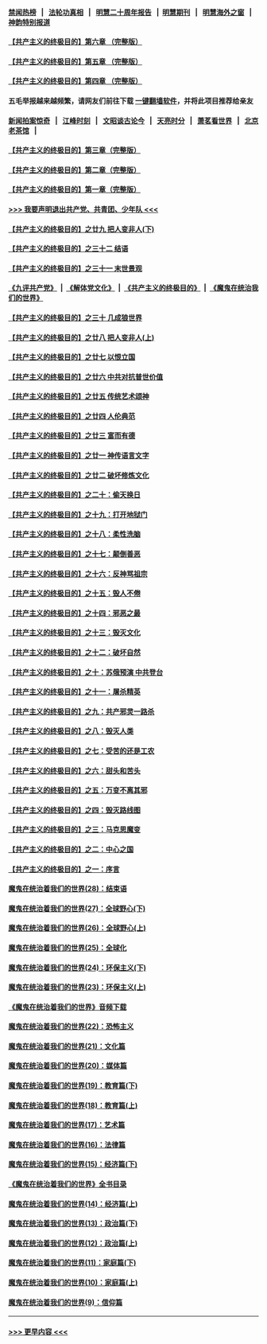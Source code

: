 #### [禁闻热榜](热点新闻.md?=0)  &nbsp;&nbsp;|&nbsp;&nbsp; [法轮功真相](https://github.com/gfw-breaker/truth/blob/master/README.md?=0) &nbsp;&nbsp;|&nbsp;&nbsp; [明慧二十周年报告](https://github.com/gfw-breaker/mh-reports/blob/master/README.md?=0) &nbsp;&nbsp;|&nbsp;&nbsp;[明慧期刊](https://github.com/gfw-breaker/mh-qikan) &nbsp;&nbsp;|&nbsp;&nbsp; [明慧海外之窗](https://github.com/gfw-breaker/mh-news/blob/master/README.md?=0) &nbsp;&nbsp;|&nbsp;&nbsp; [神韵特别报道](https://github.com/gfw-breaker/mh-news/blob/master/shenyun.md?=0)
#### [【共产主义的终极目的】第六章 （完整版）](../pages/nsc422/n11428913.md?t=03062203) 
#### [【共产主义的终极目的】第五章 （完整版）](../pages/nsc422/n11428912.md?t=03062203) 
#### [【共产主义的终极目的】第四章 （完整版）](../pages/nsc422/n11428907.md?t=03062203) 
#### 五毛举报越来越频繁，请网友们前往下载 [一键翻墙软件](https://github.com/gfw-breaker/ssr-accounts)，并将此项目推荐给亲友
#### [新闻拍案惊奇](https://github.com/gfw-breaker/banned-news/blob/master/pages/link4.md) &nbsp;&nbsp;|&nbsp;&nbsp; [江峰时刻](https://github.com/gfw-breaker/banned-news/blob/master/pages/link4.md) &nbsp;&nbsp;|&nbsp;&nbsp; [文昭谈古论今](https://github.com/gfw-breaker/banned-news/blob/master/pages/link4.md) &nbsp;&nbsp;|&nbsp;&nbsp; [天亮时分](https://github.com/gfw-breaker/banned-news/blob/master/pages/link4.md) &nbsp;&nbsp;|&nbsp;&nbsp; [萧茗看世界](https://github.com/gfw-breaker/banned-news/blob/master/pages/link4.md) &nbsp;&nbsp;|&nbsp;&nbsp; [北京老茶馆](https://github.com/gfw-breaker/banned-news/blob/master/pages/link4.md) &nbsp;&nbsp;|&nbsp;&nbsp; 
#### [【共产主义的终极目的】第三章（完整版）](../pages/nsc422/n11428848.md?t=03062203) 
#### [【共产主义的终极目的】第二章（完整版）](../pages/nsc422/n11428831.md?t=03062203) 
#### [【共产主义的终极目的】第一章（完整版）](../pages/nsc422/n11417651.md?t=03062203) 
#### [>>> 我要声明退出共产党、共青团、少年队 <<<](https://github.com/begood0513/goodnews/blob/master/quit/letter.md) 
#### [【共产主义的终极目的】之廿九 把人变非人(下)](../pages/nsc422/n11344140.md?t=03062203) 
#### [【共产主义的终极目的】之三十二 结语](../pages/nsc422/n11360535.md?t=03062203) 
#### [【共产主义的终极目的】之三十一 末世景观](../pages/nsc422/n11351129.md?t=03062203) 
#### [《九评共产党》](https://github.com/begood0513/9ping.md/blob/master/README.md) &nbsp;|&nbsp; [《解体党文化》](../../../../jtdwh.md/blob/master/README.md)  &nbsp;|&nbsp; [《共产主义的终极目的》](../../../../gczydzjmd.md/blob/master/README.md) &nbsp;|&nbsp; [《魔鬼在统治我们的世界》](../../../../mgztzwmdsj.md/blob/master/README.md) 
#### [【共产主义的终极目的】之三十 几成狼世界](../pages/nsc422/n11348280.md?t=03062203) 
#### [【共产主义的终极目的】之廿八 把人变非人(上)](../pages/nsc422/n11340492.md?t=03062203) 
#### [【共产主义的终极目的】之廿七 以恨立国](../pages/nsc422/n11336944.md?t=03062203) 
#### [【共产主义的终极目的】之廿六 中共对抗普世价值](../pages/nsc422/n11324785.md?t=03062203) 
#### [【共产主义的终极目的】之廿五 传统艺术颂神](../pages/nsc422/n11296396.md?t=03062203) 
#### [【共产主义的终极目的】之廿四 人伦典范](../pages/nsc422/n11296397.md?t=03062203) 
#### [【共产主义的终极目的】之廿三 富而有德](../pages/nsc422/n11283598.md?t=03062203) 
#### [【共产主义的终极目的】之廿一 神传语言文字](../pages/nsc422/n11263265.md?t=03062203) 
#### [【共产主义的终极目的】之廿二 破坏修炼文化](../pages/nsc422/n11245728.md?t=03062203) 
#### [【共产主义的终极目的】之二十：偷天换日](../pages/nsc422/n11238846.md?t=03062203) 
#### [【共产主义的终极目的】之十九：打开地狱门](../pages/nsc422/n11206376.md?t=03062203) 
#### [【共产主义的终极目的】之十八：柔性洗脑](../pages/nsc422/n11199994.md?t=03062203) 
#### [【共产主义的终极目的】之十七：颠倒善恶](../pages/nsc422/n11179782.md?t=03062203) 
#### [【共产主义的终极目的】之十六：反神骂祖宗](../pages/nsc422/n11166798.md?t=03062203) 
#### [【共产主义的终极目的】之十五：毁人不倦](../pages/nsc422/n11166792.md?t=03062203) 
#### [【共产主义的终极目的】之十四：邪恶之最](../pages/nsc422/n11150249.md?t=03062203) 
#### [【共产主义的终极目的】之十三：毁灭文化](../pages/nsc422/n11135227.md?t=03062203) 
#### [【共产主义的终极目的】之十二：破坏自然](../pages/nsc422/n11135214.md?t=03062203) 
#### [【共产主义的终极目的】之十：苏俄预演 中共登台](../pages/nsc422/n11118424.md?t=03062203) 
#### [【共产主义的终极目的】之十一：屠杀精英](../pages/nsc422/n11118442.md?t=03062203) 
#### [【共产主义的终极目的】之九：共产邪灵一路杀](../pages/nsc422/n11114139.md?t=03062203) 
#### [【共产主义的终极目的】之八：毁灭人类](../pages/nsc422/n11108503.md?t=03062203) 
#### [【共产主义的终极目的】之七：受苦的还是工农](../pages/nsc422/n11101809.md?t=03062203) 
#### [【共产主义的终极目的】之六：甜头和苦头](../pages/nsc422/n11096971.md?t=03062203) 
#### [【共产主义的终极目的】之五：万变不离其邪](../pages/nsc422/n11091285.md?t=03062203) 
#### [【共产主义的终极目的】之四：毁灭路线图](../pages/nsc422/n11086284.md?t=03062203) 
#### [【共产主义的终极目的】之三：马克思魔变](../pages/nsc422/n11061941.md?t=03062203) 
#### [【共产主义的终极目的】之二：中心之国](../pages/nsc422/n11047728.md?t=03062203) 
#### [【共产主义的终极目的】之一：序言](../pages/nsc422/n11086077.md?t=03062203) 
#### [魔鬼在统治着我们的世界(28)：结束语](../pages/nsc422/n10936246.md?t=03062203) 
#### [魔鬼在统治着我们的世界(27)：全球野心(下)](../pages/nsc422/n10928319.md?t=03062203) 
#### [魔鬼在统治着我们的世界(26)：全球野心(上)](../pages/nsc422/n10900318.md?t=03062203) 
#### [魔鬼在统治着我们的世界(25)：全球化](../pages/nsc422/n10788205.md?t=03062203) 
#### [魔鬼在统治着我们的世界(24)：环保主义(下)](../pages/nsc422/n10695307.md?t=03062203) 
#### [魔鬼在统治着我们的世界(23)：环保主义(上)](../pages/nsc422/n10688613.md?t=03062203) 
#### [《魔鬼在统治着我们的世界》音频下载](../pages/nsc422/n10635553.md?t=03062203) 
#### [魔鬼在统治着我们的世界(22)：恐怖主义](../pages/nsc422/n10614727.md?t=03062203) 
#### [魔鬼在统治着我们的世界(21)：文化篇](../pages/nsc422/n10597706.md?t=03062203) 
#### [魔鬼在统治着我们的世界(20)：媒体篇](../pages/nsc422/n10586579.md?t=03062203) 
#### [魔鬼在统治着我们的世界(19)：教育篇(下)](../pages/nsc422/n10564808.md?t=03062203) 
#### [魔鬼在统治着我们的世界(18)：教育篇(上)](../pages/nsc422/n10526970.md?t=03062203) 
#### [魔鬼在统治着我们的世界(17)：艺术篇](../pages/nsc422/n10499093.md?t=03062203) 
#### [魔鬼在统治着我们的世界(16)：法律篇](../pages/nsc422/n10485969.md?t=03062203) 
#### [魔鬼在统治着我们的世界(15)：经济篇(下)](../pages/nsc422/n10469975.md?t=03062203) 
#### [《魔鬼在统治着我们的世界》全书目录](../pages/nsc422/n10464261.md?t=03062203) 
#### [魔鬼在统治着我们的世界(14)：经济篇(上)](../pages/nsc422/n10457370.md?t=03062203) 
#### [魔鬼在统治着我们的世界(13)：政治篇(下)](../pages/nsc422/n10448270.md?t=03062203) 
#### [魔鬼在统治着我们的世界(12)：政治篇(上)](../pages/nsc422/n10444576.md?t=03062203) 
#### [魔鬼在统治着我们的世界(11)：家庭篇(下)](../pages/nsc422/n10440961.md?t=03062203) 
#### [魔鬼在统治着我们的世界(10)：家庭篇(上)](../pages/nsc422/n10435448.md?t=03062203) 
#### [魔鬼在统治着我们的世界(9)：信仰篇](../pages/nsc422/n10432159.md?t=03062203) 

----
#### [ >>> 更早内容 <<< ](../indexes/nsc422-earlier.md)
